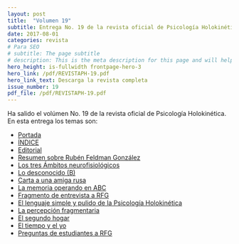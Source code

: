 ```yaml
---
layout: post
title:  "Volumen 19"
subtitle: Entrega No. 19 de la revista oficial de Psicología Holokinética
date: 2017-08-01
categories: revista
# Para SEO
# subtitle: The page subtitle
# description: This is the meta description for this page and will help it appear in search engines
hero_height: is-fullwidth frontpage-hero-3
hero_link: /pdf/REVISTAPH-19.pdf
hero_link_text: Descarga la revista completa
issue_number: 19
pdf_file: /pdf/REVISTAPH-19.pdf
---
```


Ha salido el volúmen No. 19 de la revista oficial de Psicología Holokinética. 
En esta entrega los temas son:


- [Portada](/pdf/REVISTAPH-19.pdf#page=1)
- [ÍNDICE](/pdf/REVISTAPH-19.pdf#page=3)
- [Editorial](/pdf/REVISTAPH-19.pdf#page=4)
- [Resumen sobre Rubén Feldman González](/pdf/REVISTAPH-19.pdf#page=5)
- [Los tres Ámbitos neurofisiológicos](/pdf/REVISTAPH-19.pdf#page=7)
- [Lo desconocido (B)](/pdf/REVISTAPH-19.pdf#page=11)
- [Carta a una amiga rusa](/pdf/REVISTAPH-19.pdf#page=12)
- [La memoria operando en ABC](/pdf/REVISTAPH-19.pdf#page=18)
- [Fragmento de entrevista a RFG](/pdf/REVISTAPH-19.pdf#page=19)
- [El lenguaje simple y pulido de la Psicología Holokinética](/pdf/REVISTAPH-19.pdf#page=23)
- [La percepción fragmentaria](/pdf/REVISTAPH-19.pdf#page=25)
- [El segundo hogar](/pdf/REVISTAPH-19.pdf#page=34)
- [El tiempo y el yo](/pdf/REVISTAPH-19.pdf#page=36)
- [Preguntas de estudiantes a RFG](/pdf/REVISTAPH-19.pdf#page=38)
